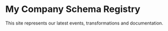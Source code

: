 # My Company Schema Registry
This site represents our latest events, transformations and documentation.

